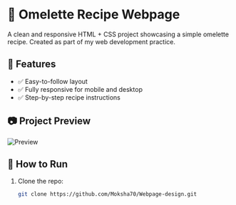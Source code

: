 # 🍳 Omelette Recipe Webpage

A clean and responsive HTML + CSS project showcasing a simple omelette recipe. Created as part of my web development practice.

## 📌 Features
- ✅ Easy-to-follow layout
- ✅ Fully responsive for mobile and desktop
- ✅ Step-by-step recipe instructions

## 📷 Project Preview

![Preview](./screenshot.png)

## 🚀 How to Run
1. Clone the repo:
   ```bash
   git clone https://github.com/Moksha70/Webpage-design.git
